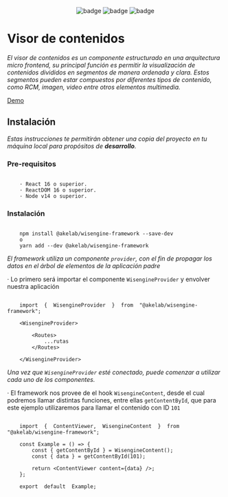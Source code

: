 <center>
  <img src="https://img.shields.io/badge/npm-V9.2.0-blue" alt="badge" />
  <img src="https://img.shields.io/badge/node-v14.19.3-blue" alt="badge" />
  <img src="https://img.shields.io/badge/tested with-jest-green" alt="badge" />
</center>

#  Visor de contenidos

_El visor de contenidos es un componente estructurado en una arquitectura micro frontend, su principal función es permitir la visualización de contenidos divididos en segmentos de manera ordenada y clara. Estos segmentos pueden estar compuestos por diferentes tipos de contenido, como RCM, imagen, video entre otros elementos multimedia._

<a href="#">Demo</a>

##  Instalación

_Estas instrucciones te permitirán obtener una copia del proyecto en tu máquina local para propósitos de **desarrollo**._

###  Pre-requisitos 

```

	· React 16 o superior.
	· ReactDOM 16 o superior.
	· Node v14 o superior.

```

###  Instalación 

```

	npm install @akelab/wisengine-framework --save-dev
	o
	yarn add --dev @akelab/wisengine-framework

```

_El framework utiliza un componente `provider`, con el fin de propagar los datos en el árbol de elementos de la aplicación padre_

· Lo primero será importar el componente `WisengineProvider` y envolver nuestra aplicación

```

	import  {  WisengineProvider  }  from  "@akelab/wisengine-framework";

	<WisengineProvider>

		<Routes>
			...rutas
		</Routes>
	
	</WisengineProvider>

```
 
 _Una vez que `WisengineProvider` esté conectado, puede comenzar a utilizar cada uno de los componentes._

· El framework nos provee de el hook `WisengineContent`, desde el cual podremos llamar distintas funciones, entre ellas `getContentById`, que para este ejemplo utilizaremos para llamar el contenido con ID `101`

```

	import  {  ContentViewer,  WisengineContent  }  from  "@akelab/wisengine-framework";

	const Example = () => {
		const { getContentById } = WisengineContent();
		const { data } = getContentById(101);

		return <ContentViewer content={data} />;
	};

	export  default  Example;

```